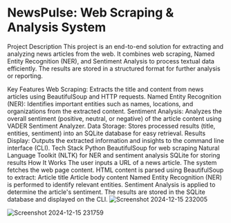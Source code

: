 # **NewsPulse: Web Scraping & Analysis System**


Project Description
This project is an end-to-end solution for extracting and analyzing news articles from the web. It combines web scraping, Named Entity Recognition (NER), and Sentiment Analysis to process textual data efficiently. The results are stored in a structured format for further analysis or reporting.

Key Features
Web Scraping:
Extracts the title and content from news articles using BeautifulSoup and HTTP requests.
Named Entity Recognition (NER):
Identifies important entities such as names, locations, and organizations from the extracted content.
Sentiment Analysis:
Analyzes the overall sentiment (positive, neutral, or negative) of the article content using VADER Sentiment Analyzer.
Data Storage:
Stores processed results (title, entities, sentiment) into an SQLite database for easy retrieval.
Results Display:
Outputs the extracted information and insights to the command line interface (CLI).
Tech Stack
Python
BeautifulSoup for web scraping
Natural Language Toolkit (NLTK) for NER and sentiment analysis
SQLite for storing results
How It Works
The user inputs a URL of a news article.
The system fetches the web page content.
HTML content is parsed using BeautifulSoup to extract:
Article title
Article body content
Named Entity Recognition (NER) is performed to identify relevant entities.
Sentiment Analysis is applied to determine the article's sentiment.
The results are stored in the SQLite database and displayed on the CLI.
![Screenshot 2024-12-15 232005](https://github.com/user-attachments/assets/96ba8298-4862-4d27-b6be-f23b942fc4a3)

![Screenshot 2024-12-15 231759](https://github.com/user-attachments/assets/4a6499fc-4718-44fc-8c36-4549d2abc543)



